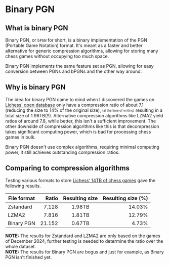 # Binary PGN

## What is binary PGN

Binary PGN, or `bPGN` for short, is a binary implementation of the PGN (Portable Game Notation) format. It's meant as a faster and better alternative for generic compression algorithms, allowing for storing many chess games without occupying too much space.

Binary PGN implements the same feature set as PGN, allowing for easy conversion between PGNs and bPGNs and the other way around.

## Why is binary PGN

The idea for binary PGN came to mind when I discovered the games on [Lichess' open database](https://database.lichess.org/) only have a compression ratio of about 7.1 (reducing the size to 14% of the original size), <sub><sup>(at the time of writing)</sup></sub> resulting in a total size of 1.98TB(!!).
Alternative compression algorithms like LZMA2 yield ratios of around 7.8, while better, this isn't a sufficient improvement. The other downside of compression algorithms like this is that decompression takes significant computing power, which is bad for processing chess games in bulk.

Binary PGN doesn't use complex algorithms, requiring minimal computing power, it still achieves outstanding compression ratios.

## Comparing to compression algorithms

Testing various formats to store [Lichess' 14TB of chess games](https://database.lichess.org/) gave the following results.

| File format | Ratio | Resulting size | Resulting size (%) |
| ----------- | ----: | :------------: | --: |
| Zstandard   | 7.128 | 1.98TB         | 14.03% |
| LZMA2       | 7.816 | 1.81TB         | 12.79% |
| Binary PGN  | 21.152| 0.67TB         | 4.73% |

**NOTE:** The results for Zstandard and LZMA2 are only based on the games of December 2024, further testing is needed to determine the ratio over the whole dataset.  
**NOTE:** The results for Binary PGN are bogus and just for example, as Binary PGN isn't finished yet.
